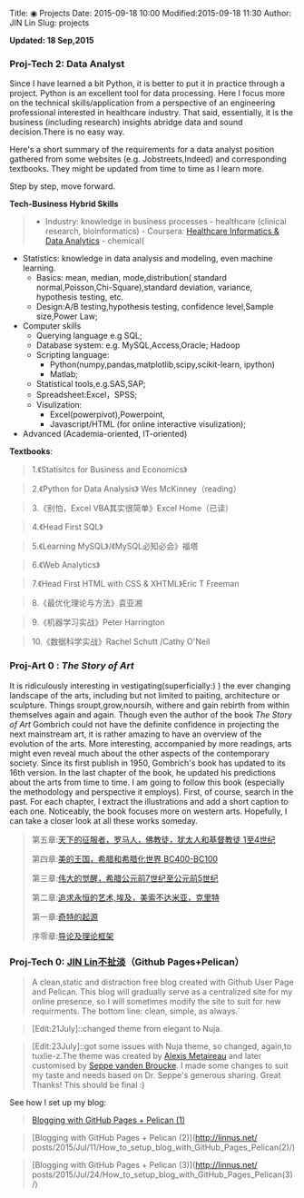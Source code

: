 Title: ◉ Projects
Date: 2015-09-18 10:00
Modified:2015-09-18 11:30
Author: JIN Lin
Slug: projects

**Updated: 18 Sep,2015**

### Proj-Tech 2: Data Analyst

Since I have learned a bit Python, it is better to put it in practice through a project. Python is an excellent tool for data processing. Here I focus more on the technical skills/application from a perspective of an engineering professional interested in healthcare industry. That said, essentially, it is the business (including research) insights abridge data and sound decision.There is no easy way. 

Here's a short summary of the requirements for a data analyst position gathered from some websites (e.g. Jobstreets,Indeed) and corresponding textbooks. They might be updated from time to time as I learn more. 

Step by step, move forward.  

**Tech-Business Hybrid Skills** 
>- Industry: knowledge in business processes 
	- healthcare (clinical research, bioinformatics) 
		- Coursera: [Healthcare Informatics & Data Analytics](https://www.coursera.org/specialization/medicaltech/30/courses) 
	- chemical(
- Statistics: knowledge in data analysis and modeling, even machine learning. 
	- Basics: mean, median, mode,distribution( standard normal,Poisson,Chi-Square),standard deviation, variance, hypothesis testing, etc. 
	- Design:A/B testing,hypothesis testing, confidence level,Sample size,Power Law;
- Computer skills 
	- Querying language e.g SQL; 
	- Database system: e.g. MySQL,Access,Oracle; Hadoop
	- Scripting language:
		- Python(numpy,pandas,matplotlib,scipy,scikit-learn, ipython)
		- Matlab;
	- Statistical tools,e.g.SAS,SAP;
	- Spreadsheet:Excel，SPSS;
	- Visulization: 
		- Excel(powerpivot),Powerpoint,
		- Javascript/HTML (for online interactive visulization);
- Advanced (Academia-oriented, IT-oriented) 

**Textbooks**:

>1.《Statisitcs for Business and Economics》


>2.《Python for Data Analysis》 Wes McKinney（reading）


>3.《别怕，Excel VBA其实很简单》Excel Home（已读）


>4.《Head First SQL》


>5.《Learning MySQL》/《MySQL必知必会》福塔

>6.《Web Analytics》


>7.《Head First HTML with CSS & XHTML》Eric T Freeman


>8.《最优化理论与方法》袁亚湘 

>9.《机器学习实战》Peter Harrington 

>10.《数据科学实战》Rachel Schutt /Cathy O'Neil


### Proj-Art 0 : *The Story of Art*
It is ridiculously interesting in vestigating(superficially:) )  the ever changing landscape of the arts, including but not limited to paiting, architecture or sculpture. Things sroupt,grow,noursih, withere and gain rebirth from within themselves again and again. Though even the author of the book *The Story of Art* Gombrich could not have the definite confidence in projecting the next mainstream art, it is rather amazing to have an overview of the evolution of the arts. More interesting, accompanied by more readings, arts might even reveal much about the other aspects of the contemporary society. Since its first publish in 1950, Gombrich's book has updated to its 16th version. In the last chapter of the book, he updated his predictions about the arts from time to time. I am going to follow this book (especially the methodology and perspective it employs). First, of course, search in the past.
For each chapter, I extract the illustrations and add a short caption to each one. Noticeably, the book focuses more on western arts. Hopefully, I can take a closer look at all these works someday. 
>
>第五章:[天下的征服者，罗马人，佛教徒，犹太人和基督教徒 1至4世纪](http://linnus.net/posts/2015/Sep/13/艺术的故事插图全简析5/)
>
>第四章:[美的王国，希腊和希腊化世界 BC400-BC100](http://linnus.net/posts/2015/Aug/29/艺术的故事插图全简析4/)
>
>第三章:[伟大的觉醒，希腊公元前7世纪至公元前5世纪](http://linnus.net/posts/2015/Aug/09/艺术的故事插图全简析3/)
>
>第二章:[追求永恒的艺术,埃及，美索不达米亚，克里特](http://linnus.net/posts/2015/Aug/01/艺术的故事插图全简析2/)
>
>第一章:[奇特的起源](http://linnus.net/posts/2015/Jul/24/艺术的故事插图全简析1/)
>
>序零章:[导论及理论框架](http://linnus.net/posts/2015/Jul/19/艺术的故事插图全简析0/)

### Proj-Tech 0: **[JIN Lin不扯淡](http://linnus.net)**（Github Pages+Pelican）


	
>A clean,static and distraction free blog created with Github User Page and Pelican. This blog will gradually serve as a centralized site for my online presence, so I will sometimes modify the site to suit for new requirments. The bottom line: clean, simple, as always.`

>[Edit:21July]::changed theme from elegant to Nuja.

>[Edit:23July]::got some issues with Nuja theme, so changed, again,to tuxlie-z.The theme was created by [Alexis Metaireau](https://github.com/ametaireau) and later customised by [Seppe vanden Broucke](http://blog.macuyiko.com). I made some changes to suit my taste and needs based on Dr. Seppe's generous sharing. Great Thanks! This should be final :)

See how I set up my blog:

>[Blogging with GitHub Pages + Pelican (1)](http://linnus.net/posts/2015/Jul/11/How_to_setup_blog_with_GitHub_Pages_Pelican(1)/) 


>[Blogging with GitHub Pages + Pelican (2)](http://linnus.net/
posts/2015/Jul/11/How_to_setup_blog_with_GitHub_Pages_Pelican(2)/)

>[Blogging with GitHub Pages + Pelican (3)](http://linnus.net/
posts/2015/Jul/24/How_to_setup_blog_with_GitHub_Pages_Pelican(3)/)

 
   
